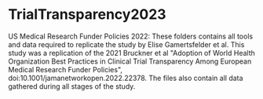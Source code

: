 # TrialTransparency2023
US Medical Research Funder Policies 2022: These folders contains all tools and data required to replicate the study by Elise Gamertsfelder et al. This study was a replication of the 2021 Bruckner et al "Adoption of World Health Organization Best Practices in Clinical Trial Transparency Among European Medical Research Funder Policies", doi:10.1001/jamanetworkopen.2022.22378. The files also contain all data gathered during all stages of the study.
